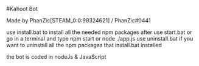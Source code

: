 #Kahoot Bot

Made by PhanZic[STEAM_0:0:99324621] / PhanZic#0441

use install.bat to install all the needed npm packages
after use start.bat or go in a terminal and type npm start or node ./app.js
use uninstall.bat if you want to uninstall all the npm packages that install.bat installed

the bot is coded in nodeJs & JavaScript